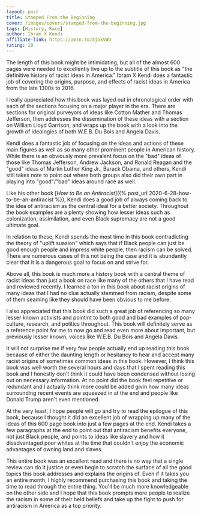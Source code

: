 ```yaml
---
layout: post
title: Stamped From the Beginning
cover: /images/covers/stamped-from-the-beginning.jpg
tags: [History, Race]
author: Ibram X Kendi
affiliate-link: https://amzn.to/3jGkVWU
rating: 10
---
```


The length of this book might be intimidating, but all of the almost 600 pages were needed to excellently live up to the subtitle of this book as "the definitive history of racist ideas in America." Ibram X Kendi does a fantastic job of covering the origins, purpose, and effects of racist ideas in America from the late 1300s to 2016.

I really appreciated how this book was layed out in chronological order with each of the sections focusing on a major player in the era. There are sections for original purveyors of ideas like Cotton Mather and Thomas Jefferson, then addresses the dissemination of these ideas with a section on William Lloyd Garrison, and wraps up the book with a look into the growth of ideologies of both W.E.B. Du Bois and Angela Davis.

Kendi does a fantastic job of focusing on the ideas and actions of these main figures as well as so many other prominent people in American history. While there is an obviously more prevalent focus on the "bad" ideas of those like Thomas Jefferson, Andrew Jackson, and Ronald Reagan and the "good" ideas of Martin Luther King Jr., Barack Obama, and others, Kendi still takes note to point out where both groups also did their own part in playing into "good"/"bad" ideas around race as well.

Like his other book [_How to Be an Antiracist_]({% post_url 2020-6-28-how-to-be-an-antiracist %}), Kendi does a good job of always coming back to the idea of antiracism as the central ideal for a better society. Throughout the book examples are a plenty showing how lesser ideas such as colonization, assimilation, and even Black supremacy are not a good ultimate goal.

In relation to these, Kendi spends the most time in this book contradicting the theory of "uplift suasion" which says that if Black people can just be good enough people and impress white people, then racism can be solved. There are numerous cases of this not being the case and it is abundantly clear that it is a dangerous goal to focus on and strive for.

Above all, this book is much more a history book with a central theme of racist ideas than just a book on race like many of the others that I have read and reviewed recently. I learned a ton in this book about racist origins of many ideas that I had no clue actually stemmed from racism, despite some of them seaming like they should have been obvious to me before.

I also appreciated that this book did such a great job of referencing so many lesser known activists and pointint to both good and bad examples of pop-culture, research, and politics throughout. This book will definitely serve as a reference point for me to now go and read even more about important, but previously lesser known, voices like W.E.B. Du Bois and Angela Davis.

It will not surprise me if very few people actually end up reading this book because of either the daunting length or hesitancy to hear and accept many racist origins of sometimes common ideas in this book. However, I think this book was well worth the several hours and days that I spent reading this book and I honestly don't think it could have been condensed without losing out on necessary information. At no point did the book feel repetitive or redundant and I actually think more could be added givin how many ideas surrounding recent events are squeezed in at the end and people like Donald Trump aren't even mentioned.

At the very least, I hope people will go and try to read the epilogue of this book, because I thought it did an excellent job of wrapping up many of the ideas of this 600 page book into just a few pages at the end. Kendi takes a few paragraphs at the end to point out that antiracism benefits everyone, not just Black people, and points to ideas like slavery and how it disadvantaged poor whites at the time that couldn't enjoy the economic advantages of owning land and slaves.

This entire book was an excellent read and there is no way that a single review can do it justice or even begin to scratch the surface of all the good topics this book addresses and explains the origins of. Even if it takes you an entire month, I highly recommend purchasing this book and taking the time to read through the entire thing. You'll be much more knowledgeable on the other side and I hope that this book prompts more people to realize the racism in some of their held beliefs and take up the fight to push for antiracism in America as a top priority.

